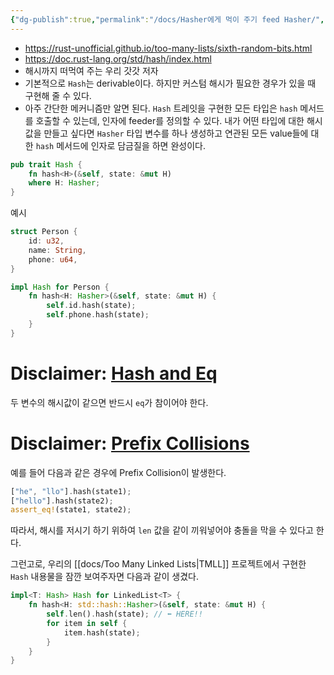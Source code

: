 ```yaml
---
{"dg-publish":true,"permalink":"/docs/Hasher에게 먹이 주기 feed Hasher/","title":"Hasher에게 먹이 주기 feed Hasher"}
---
```


- https://rust-unofficial.github.io/too-many-lists/sixth-random-bits.html
- https://doc.rust-lang.org/std/hash/index.html
- 해시까지 떠먹여 주는 우리 갓갓 저자
- 기본적으로 `Hash`는 derivable이다. 하지만 커스텀 해시가 필요한 경우가 있을 때 구현해 줄 수 있다.
- 아주 간단한 메커니즘만 알면 된다. `Hash` 트레잇을 구현한 모든 타입은 `hash` 메서드를 호출할 수 있는데, 인자에 feeder를 정의할 수 있다. 내가 어떤 타입에 대한 해시값을 만들고 싶다면 `Hasher` 타입 변수를 하나 생성하고 연관된 모든 value들에 대한 `hash` 메서드에 인자로 담금질을 하면 완성이다.

```rust
pub trait Hash {
	fn hash<H>(&self, state: &mut H)
	where H: Hasher;
}
```

예시

```rust
struct Person {
    id: u32,
    name: String,
    phone: u64,
}

impl Hash for Person {
    fn hash<H: Hasher>(&self, state: &mut H) {
        self.id.hash(state);
        self.phone.hash(state);
    }
}
```

# Disclaimer: [Hash and Eq](https://doc.rust-lang.org/std/hash/trait.Hash.html#hash-and-eq)

두 변수의 해시값이 같으면 반드시 `eq`가 참이어야 한다.

# Disclaimer: [Prefix Collisions](https://doc.rust-lang.org/std/hash/trait.Hash.html#prefix-collisions)

예를 들어 다음과 같은 경우에 Prefix Collision이 발생한다.

```rust
["he", "llo"].hash(state1);
["hello"].hash(state2);
assert_eq!(state1, state2);
```

따라서, 해시를 저시기 하기 위하여 `len` 값을 같이 끼워넣어야 충돌을 막을 수 있다고 한다.

그런고로, 우리의 [[docs/Too Many Linked Lists\|TMLL]] 프로젝트에서 구현한 `Hash` 내용물을 잠깐 보여주자면 다음과 같이 생겼다.

```rust
impl<T: Hash> Hash for LinkedList<T> {
    fn hash<H: std::hash::Hasher>(&self, state: &mut H) {
        self.len().hash(state); // ⬅️ HERE!!
        for item in self {
            item.hash(state);
        }
    }
}
```
